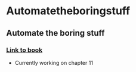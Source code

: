 # Automatetheboringstuff


## Automate the boring stuff

### [Link to book](https://automatetheboringstuff.com/)

* Currently working on chapter 11


